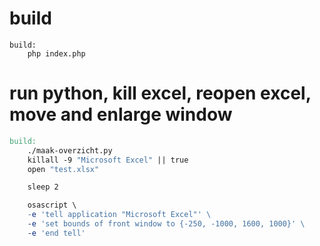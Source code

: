 # build
```
build:
	php index.php
```

# run python, kill excel, reopen excel, move and enlarge window
```makefile
build:
	./maak-overzicht.py
	killall -9 "Microsoft Excel" || true
	open "test.xlsx"

	sleep 2

	osascript \
	-e 'tell application "Microsoft Excel"' \
	-e 'set bounds of front window to {-250, -1000, 1600, 1000}' \
	-e 'end tell'
```
